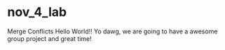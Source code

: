 # nov_4_lab
Merge Conflicts
Hello World!!
Yo dawg, we are going to have a awesome group project and great time!  
